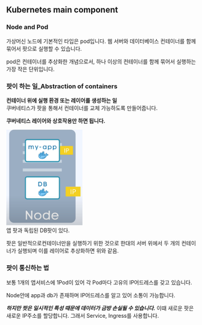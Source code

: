 ## Kubernetes main component

### Node and Pod

가상머신 노드에 기본적인 타입은 pod입니다. 웹 서버와 데이터베이스 컨테이너를 함께 묶어서 팟으로 실행할 수 있습니다.

pod은 컨테이너를 추상화한 개념으로서, 하나 이상의 컨테이너를 함께 묶어서 실행하는 가장 작은 단위입니다.

### 팟이 하는 일_Abstraction of containers
**컨테이너 위에 실행 환경 또는 레이어를 생성하는 일**\
쿠버네티스가 팟을 통해서 컨테이너를 교체 가능하도록 만들어줍니다.

**쿠버네티스 레이어와 상호작용만 하면 됩니다.**

<img src="../../../static/img/img_4.png" alt="쿠버네티스 Node와Pod" width="40%">\
앱 팟과 독립된 DB팟이 있다.

팟은 일반적으로컨테이너만을 실행하기 위한 것으로 한대의 서버 위에서 두 개의 컨테이너가 실행되며 이를 레이어로 추상화하면 위와 같음.



### 팟이 통신하는 법
보통 1개의 앱서비스에 1Pod이 있어 각 Pod마다 고유의 IP어드레스를 갖고 있습니다.

Node안에 app과 db가 존재하며 IP어드레스를 알고 있어 소통이 가능합니다.

***하지만 팟은 일시적인 특성 때문에 데이터가 금방 손실될 수 있습니다.***
이떄 새로운 팟은 새로운 IP주소를 할당합니다. 그래서 Service, Ingress를 사용합니다.